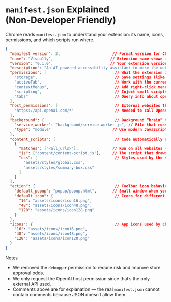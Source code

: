 # `manifest.json` Explained (Non‑Developer Friendly)

Chrome reads `manifest.json` to understand your extension: its name, icons, permissions, and which scripts run where.

```json
{
  "manifest_version": 3,                       // Format version for Chrome extensions (MV3 is current)
  "name": "Visua11y",                         // Extension name shown in Chrome
  "version": "0.1.0",                         // Your extension version number
  "description": "An AI-powered accessibility assistant to make the web easier to use.",
  "permissions": [                              // What the extension is allowed to do
    "storage",                                  // Save settings (like your API key) in Chrome
    "activeTab",                                // Work with the currently active browser tab
    "contextMenus",                             // Add right‑click menu items (e.g., Summarize)
    "scripting",                                // Inject small scripts into pages when needed
    "tabs"                                      // Query info about open tabs (e.g., active tab)
  ],
  "host_permissions": [                         // External websites the extension can contact
    "https://api.openai.com/*"                  // Needed to call OpenAI for AI features
  ],
  "background": {                               // Background “brain” that reacts to events
    "service_worker": "background/service-worker.js", // File that runs in the background
    "type": "module"                           // Use modern JavaScript modules
  },
  "content_scripts": [                          // Code automatically added to web pages
    {
      "matches": ["<all_urls>"],               // Run on all websites (so we can show summaries)
      "js": ["content/content-script.js"],     // The script that draws the summary box
      "css": [                                  // Styles used by the summary box
        "assets/styles/global.css",
        "assets/styles/summary-box.css"
      ]
    }
  ],
  "action": {                                   // Toolbar icon behavior
    "default_popup": "popup/popup.html",       // Small window when you click the icon
    "default_icon": {                           // Icons for different sizes
      "16": "assets/icons/icon16.png",
      "48": "assets/icons/icon48.png",
      "128": "assets/icons/icon128.png"
    }
  },
  "icons": {                                    // App icons used by Chrome in various places
    "16": "assets/icons/icon16.png",
    "48": "assets/icons/icon48.png",
    "128": "assets/icons/icon128.png"
  }
}
```

Notes
- We removed the `debugger` permission to reduce risk and improve store approval odds.
- We only request the OpenAI host permission since that’s the only external API used.
- Comments above are for explanation — the real `manifest.json` cannot contain comments because JSON doesn’t allow them.


